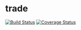 # trade

[![Build Status](https://travis-ci.org/wangzw/trade.svg)](https://travis-ci.org/wangzw/trade)
[![Coverage Status](https://coveralls.io/repos/wangzw/trade/badge.svg?branch=master&service=github)](https://coveralls.io/github/wangzw/trade?branch=master)

